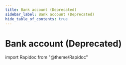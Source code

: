 ```yaml
---
title: Bank account (Deprecated)
sidebar_label: Bank account (Deprecated)
hide_table_of_contents: true
---
```


# Bank account (Deprecated)

import Rapidoc from "@theme/Rapidoc"

<Rapidoc apiUrl="/v1.1/Transfers.BankAccount" isRelative="true">
</Rapidoc>
